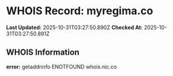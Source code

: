 # WHOIS Record: myregima.co

**Last Updated:** 2025-10-31T03:27:50.890Z
**Checked At:** 2025-10-31T03:27:50.891Z

## WHOIS Information

**error:** getaddrinfo ENOTFOUND whois.nic.co

